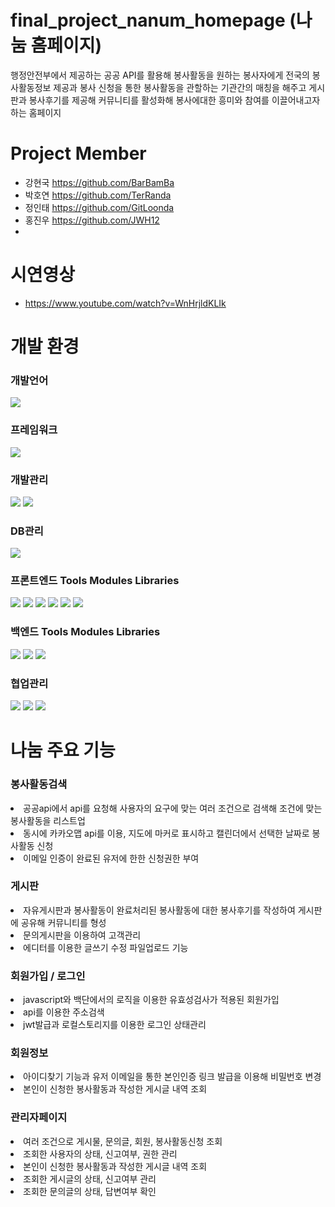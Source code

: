 # final_project_nanum_homepage (나눔 홈페이지)
행정안전부에서 제공하는 공공 API를 활용해 봉사활동을 원하는 봉사자에게 전국의 봉사활동정보 제공과
봉사 신청을 통한 봉사활동을 관할하는 기관간의 매칭을 해주고 게시판과 봉사후기를 제공해 커뮤니티를 활성화해
봉사에대한 흥미와 참여를 이끌어내고자하는 홈페이지

# Project Member
- 강현국 https://github.com/BarBamBa
- 박호연 https://github.com/TerRanda
- 정인태 https://github.com/GitLoonda
- 홍진우 https://github.com/JWH12
- 
# 시연영상
- https://www.youtube.com/watch?v=WnHrjldKLIk

# 개발 환경
<h3> 개발언어 </h3> 
	<img src="https://img.shields.io/badge/Java-007396?style=flat&logo=Conda-Forge&logoColor=white" />
<h3> 프레임워크 </h3> 
 	<img src="https://img.shields.io/badge/SpringBoot-6DB33F?style=flat&logo=SpringBoot&logoColor=white" />
<h3> 개발관리 </h3>   
	<img src="https://img.shields.io/badge/intellij-000000?style=flat&logo=intellijidea&logoColor=white" />
 	<img src="https://img.shields.io/badge/Visual Studio Code-007ACC?style=flat&logo=visualstudiocode&logoColor=white" /> 
<h3> DB관리 </h3>  
	<img src="https://img.shields.io/badge/mariadb-003545?style=flat&logo=mariadb&logoColor=white" />
	
<h3> 프론트엔드 Tools Modules Libraries </h3>
	<img src="https://img.shields.io/badge/react-003545?style=flat&logo=react&logoColor=white" />
	<img src="https://img.shields.io/badge/HTML5-E34F26?style=flat&logo=HTML5&logoColor=white" />
	<img src="https://img.shields.io/badge/CSS3-1572B6?style=flat&logo=CSS3&logoColor=white" />
	<img src="https://img.shields.io/badge/JavaScript-F7DF1E?style=flat&logo=JavaScript&logoColor=white" />
	<img src="https://img.shields.io/badge/sass-CC6699?style=flat&logo=sass&logoColor=white" />
	 <img src="https://img.shields.io/badge/npm-CB3837?style=flat&logo=npm&logoColor=white" />
<h3> 백엔드 Tools Modules Libraries </h3>
	<img src="https://img.shields.io/badge/SpringSecurity-6DB33F?style=flat&logo=springsecurityt&logoColor=white" />
	<img src="https://img.shields.io/badge/JSON Web Tokens-000000?style=flat&logo=jsonwebTokenst&logoColor=white" />
	<img src="https://img.shields.io/badge/JPA Hibernate-59666C?style=flat&logo=hibernate&logoColor=white" />
<h3> 협업관리 </h3>
<img src="https://img.shields.io/badge/Git-000000?style=flat&logo=git&logoColor=white" />
<img src="https://img.shields.io/badge/GitHub-000000?style=flat&logo=github&logoColor=white" />
<img src="https://img.shields.io/badge/Figma-F05032?style=flat&logo=figma&logoColor=white" />

# 나눔 주요 기능
<h3> 봉사활동검색 </h3> 
<li>공공api에서 api를 요청해 사용자의 요구에 맞는 여러 조건으로 검색해 조건에 맞는 봉사활동을 리스트업</li> 
<li>동시에 카카오맵 api를 이용, 지도에 마커로 표시하고 캘린더에서 선택한 날짜로 봉사활동 신청</li>
<li>이메일 인증이 완료된 유저에 한한 신청권한 부여</li> 
<h3> 게시판 </h3>
<li>자유게시판과 봉사활동이 완료처리된 봉사활동에 대한 봉사후기를 작성하여 게시판에 공유해 커뮤니티를 형성</li> 
<li>문의게시판을 이용하여 고객관리</li> 
<li>에디터를 이용한 글쓰기 수정 파일업로드 기능</li>
<h3> 회원가입 / 로그인 </h3>
<li>javascript와 백단에서의 로직을 이용한 유효성검사가 적용된 회원가입</li>
<li>api를 이용한 주소검색</li>
<li>jwt발급과 로컬스토리지를 이용한 로그인 상태관리</li>
<h3> 회원정보 </h3>
<li>아이디찾기 기능과 유저 이메일을 통한 본인인증 링크 발급을 이용해 비밀번호 변경</li>
<li>본인이 신청한 봉사활동과 작성한 게시글 내역 조회</li>
<h3> 관리자페이지 </h3>
<li>여러 조건으로 게시물, 문의글, 회원, 봉사활동신청 조회</li>
<li>조회한 사용자의 상태, 신고여부, 권한 관리</li>
<li>본인이 신청한 봉사활동과 작성한 게시글 내역 조회</li>
<li>조회한 게시글의 상태, 신고여부 관리</li>
<li>조회한 문의글의 상태, 답변여부 확인</li>



	
	


